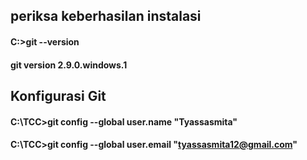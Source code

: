 ## periksa keberhasilan instalasi
#### C:\>git --version 
#### git version 2.9.0.windows.1
## Konfigurasi Git 
#### C:\TCC>git config --global user.name "Tyassasmita"
#### C:\TCC>git config --global user.email "tyassasmita12@gmail.com"
